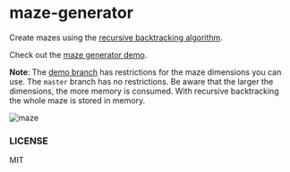 # maze-generator
Create mazes using the [recursive backtracking algorithm](https://en.wikipedia.org/wiki/Maze_generation_algorithm#Recursive_backtracker).

Check out the [maze generator demo](https://keesiemeijer.github.io/maze-generator/).

**Note**: The [demo branch](https://github.com/keesiemeijer/maze-generator/tree/maze-demo) has restrictions for the maze dimensions you can use. The `master` branch has no restrictions. Be aware that the larger the dimensions, the more memory is consumed. With recursive backtracking the whole maze is stored in memory.

![maze](https://user-images.githubusercontent.com/1436618/31435714-dc56ce68-ae80-11e7-9978-b9ebc0b49967.png)

### LICENSE

MIT
